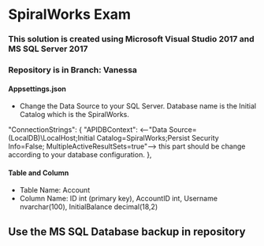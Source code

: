 # SpiralWorks Exam
### This solution is created using Microsoft Visual Studio 2017 and MS SQL Server 2017
### Repository is in Branch: Vanessa
#### Appsettings.json 
- Change the Data Source to your SQL Server. Database name is the Initial Catalog which is the SpiralWorks.

"ConnectionStrings": {
    "APIDBContext": <--"Data Source=(LocalDB)\\LocalHost;Initial Catalog=SpiralWorks;Persist Security Info=False; MultipleActiveResultSets=true"--> this part should be change according to your database configuration.
  },
  
#### Table and Column
- Table Name: Account
- Column Name: ID int (primary key), AccountID int, Username nvarchar(100), InitialBalance decimal(18,2) 

## Use the MS SQL Database backup in repository
